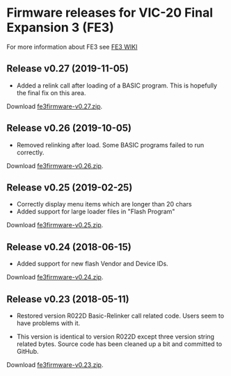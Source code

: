 # Firmware releases for VIC-20 Final Expansion 3 (FE3)

For more information about FE3 see
[FE3 WIKI](http://sleepingelephant.com/denial/wiki/index.php?title=Final_Expansion)

## Release v0.27 (2019-11-05)

- Added a relink call after loading of a BASIC program. This is hopefully
  the final fix on this area.

Download [fe3firmware-v0.27.zip](releases/fe3firmware-v0.27.zip).

## Release v0.26 (2019-10-05)

- Removed relinking after load. Some BASIC programs failed to run correctly.

Download [fe3firmware-v0.26.zip](releases/fe3firmware-v0.26.zip).

## Release v0.25 (2019-02-25)

- Correctly display menu items which are longer than 20 chars
- Added support for large loader files in "Flash Program"

Download [fe3firmware-v0.25.zip](releases/fe3firmware-v0.25.zip).

## Release v0.24 (2018-06-15)

- Added support for new flash Vendor and Device IDs.

Download [fe3firmware-v0.24.zip](releases/fe3firmware-v0.24.zip).

## Release v0.23 (2018-05-11)

- Restored version R022D Basic-Relinker call related code. Users seem to
  have problems with it.

- This version is identical to version R022D except three version string
  related bytes. Source code has been cleaned up a bit and committed to
  GitHub.

Download [fe3firmware-v0.23.zip](releases/fe3firmware-v0.23.zip).
